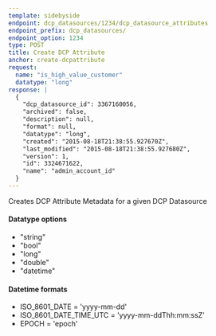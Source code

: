 ```yaml
---
template: sidebyside
endpoint: dcp_datasources/1234/dcp_datasource_attributes
endpoint_prefix: dcp_datasources/
endpoint_option: 1234
type: POST
title: Create DCP Attribute
anchor: create-dcpattribute
request:
  name: "is_high_value_customer"
  datatype: "long"
response: |
  {
    "dcp_datasource_id": 3367160056,
    "archived": false,
    "description": null,
    "format": null,
    "datatype": "long",
    "created": "2015-08-18T21:38:55.927670Z",
    "last_modified": "2015-08-18T21:38:55.927680Z",
    "version": 1,
    "id": 3324671622,
    "name": "admin_account_id"
  }
---
```

Creates DCP Attribute Metadata for a given DCP Datasource

#### Datatype options
- "string"
- "bool"
- "long"
- "double"
- "datetime"

#### Datetime formats
- ISO_8601_DATE = 'yyyy-mm-dd'
- ISO_8601_DATE_TIME_UTC = 'yyyy-mm-ddThh:mm:ssZ'
- EPOCH = 'epoch'
